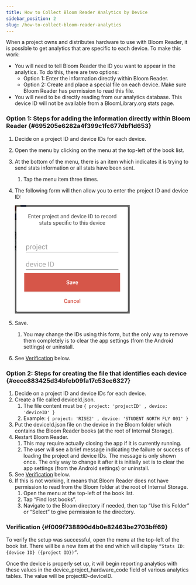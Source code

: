 ```yaml
---
title: How to Collect Bloom Reader Analytics by Device
sidebar_position: 2
slug: /how-to-collect-bloom-reader-analytics
---
```




When a project owns and distributes hardware to use with Bloom Reader, it is possible to get analytics that are specific to each device. To make this work:

- You will need to tell Bloom Reader the ID you want to appear in the analytics. To do this, there are two options:
	- Option 1: Enter the information directly within Bloom Reader.
	- Option 2: Create and place a special file on each device. Make sure Bloom Reader has permission to read this file.
- You will need to be directly reading from our analytics database. This device ID will not be available from a BloomLibrary.org stats page.

### Option 1: Steps for adding the information directly within Bloom Reader {#695205e6282a4f399c1fc677dbf1d653}

1. Decide on a project ID and device IDs for each device.
2. Open the menu by clicking on the menu at the top-left of the book list.
3. At the bottom of the menu, there is an item which indicates it is trying to send stats information or all stats have been sent.
	1. Tap the menu item three times.
4. The following form will then allow you to enter the project ID and device ID:

	![](./how-to-collect-bloom-reader-analytics.72cfaca3-69c9-4f66-b2cb-de8a0b3d4282.png)

5. Save.
	1. You may change the IDs using this form, but the only way to remove them completely is to clear the app settings (from the Android settings) or uninstall.
6. See [Verification](/how-to-collect-bloom-reader-analytics#f009f738890d4b0e82463be2703bff69) below.

### Option 2: Steps for creating the file that identifies each device {#eece883425d34bfeb09fa17c53ec6327}

1. Decide on a project ID and device IDs for each device.
2. Create a file called deviceId.json.
	1. The file content must be
	`{ project: 'projectID' , device: 'deviceID' }`
	2. Example:
	`{ project: 'RISE2' , device: 'STUDENT NORTH FLY 001' }`
3. Put the deviceId.json file on the device in the Bloom folder which contains the Bloom Reader books (at the root of Internal Storage).
4. Restart Bloom Reader.
	1. This may require actually closing the app if it is currently running.
	2. The user will see a brief message indicating the failure or success of loading the project and device IDs. The message is only shown once. The only way to change it after it is initially set is to clear the app settings (from the Android settings) or uninstall.
5. See [Verification](/how-to-collect-bloom-reader-analytics#f009f738890d4b0e82463be2703bff69) below.
6. If this is not working, it means that Bloom Reader does not have permission to read from the Bloom folder at the root of Internal Storage.
	1. Open the menu at the top-left of the book list.
	2. Tap “Find lost books”.
	3. Navigate to the Bloom directory if needed, then tap “Use this Folder” or “Select” to give permission to the directory.

### Verification {#f009f738890d4b0e82463be2703bff69}


To verify the setup was successful, open the menu at the top-left of the book list. There will be a new item at the end which will display `“Stats ID: {device ID} ({project ID})”`.


Once the device is properly set up, it will begin reporting analytics with these values in the device_project_hardware_code field of various analytics tables. The value will be projectID-deviceID.


